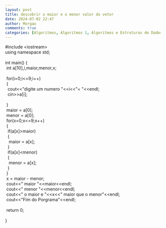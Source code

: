 ```yaml
---
layout: post
title: descobrir o maior e o menor valor do vetor
date: 2024-07-02 22:47
author: Morgao
comments: true
categories: [Algoritmos, Algoritmos 1, Algoritmos e Estruturas de Dados, beecrowd, Linguagem C, Programação]
---
```

#include &lt;iostream&gt;<br />using namespace std;<br /><br />int main() {<br />&nbsp;int a[10],i,maior,menor,x;<br /><br />&nbsp;for(i=0;i&lt;=9;i++)<br />&nbsp;{<br />&nbsp; cout&lt;&lt;"digite um numero "&lt;&lt;i&lt;&lt;"= "&lt;&lt;endl;<br />&nbsp; cin&gt;&gt;a[i]; <br /><br />&nbsp;}<br />&nbsp;maior = a[0];<br />&nbsp;menor = a[0];<br />&nbsp;for(x=0;x&lt;=9;x++)<br />&nbsp;{<br />&nbsp; if(a[x]&gt;maior)<br />&nbsp; {<br />&nbsp;&nbsp; maior = a[x];<br />&nbsp; }<br />&nbsp; if(a[x]&lt;menor)<br />&nbsp; {<br />&nbsp;&nbsp; menor = a[x];<br />&nbsp; }<br />&nbsp;}<br />&nbsp;x = maior - menor;<br />&nbsp;cout&lt;&lt;" maior "&lt;&lt;maior&lt;&lt;endl;<br />&nbsp;cout&lt;&lt;" menor "&lt;&lt;menor&lt;&lt;endl;<br />&nbsp;cout&lt;&lt;" o maior e "&lt;&lt;x&lt;&lt;" maior que o menor"&lt;&lt;endl;<br />&nbsp;cout&lt;&lt;"Fim do Porgrama"&lt;&lt;endl;<br /><br />&nbsp;return 0;<br /><br />}
